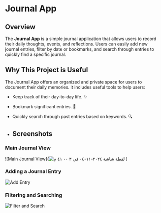 # Journal App

## Overview

The **Journal App** is a simple journal application that allows users to record their daily thoughts, events, and reflections. Users can easily add new journal entries, filter by date or bookmarks, and search through entries to quickly find a specific journal.

## Why This Project is Useful

The Journal App offers an organized and private space for users to document their daily memories. It includes useful tools to help users:
- Keep track of their day-to-day life. ✨
- Bookmark significant entries. 📎
- Quickly search through past entries based on keywords. 🔍

- ## Screenshots

### Main Journal View
![Main Journal View](![‏لقطة شاشة ٢٠٢٤-١١-٠٤ في ٣ ٠٠ ٤١ م](https://github.com/user-attachments/assets/6276d038-35de-4449-93a0-446c948e2c02)
)

### Adding a Journal Entry
![Add Entry](![IMG_0051](https://github.com/user-attachments/assets/0b508d46-ce69-4d14-96df-2f9453ed8a18)
)

### Filtering and Searching
![Filter and Search](![IMG_0052](https://github.com/user-attachments/assets/0f4a9bdd-317b-48c5-b604-7ae0245570d3)
)
